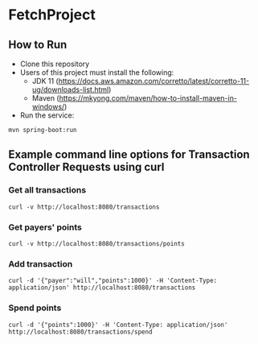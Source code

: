 # FetchProject


## How to Run
- Clone this repository
- Users of this project must install the following: 
  - JDK 11 (https://docs.aws.amazon.com/corretto/latest/corretto-11-ug/downloads-list.html)
  - Maven (https://mkyong.com/maven/how-to-install-maven-in-windows/)
- Run the service: 
 ```
 mvn spring-boot:run
 ```

## Example command line options for Transaction Controller Requests using curl
  
  ### Get all transactions
  ```
  curl -v http://localhost:8080/transactions
  ```
  ### Get payers' points
  ```
  curl -v http://localhost:8080/transactions/points
  ```
  ### Add transaction
  ```
  curl -d '{"payer":"will","points":1000}' -H 'Content-Type: application/json' http://localhost:8080/transactions
  ```
  ### Spend points
  ```
  curl -d '{"points":1000}' -H 'Content-Type: application/json' http://localhost:8080/transactions/spend
  ```
